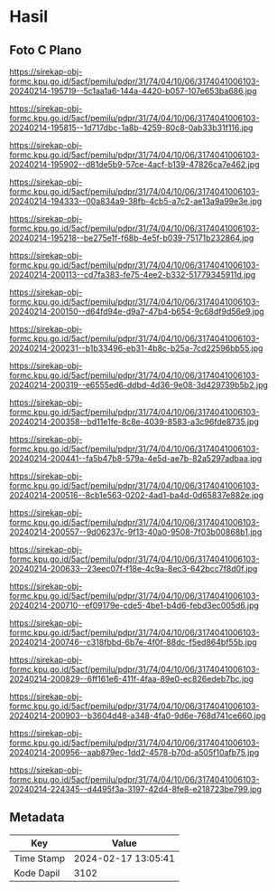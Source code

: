 # Hasil

## Foto C Plano

https://sirekap-obj-formc.kpu.go.id/5acf/pemilu/pdpr/31/74/04/10/06/3174041006103-20240214-195719--5c1aa1a6-144a-4420-b057-107e653ba686.jpg

https://sirekap-obj-formc.kpu.go.id/5acf/pemilu/pdpr/31/74/04/10/06/3174041006103-20240214-195815--1d717dbc-1a8b-4259-80c8-0ab33b31f116.jpg

https://sirekap-obj-formc.kpu.go.id/5acf/pemilu/pdpr/31/74/04/10/06/3174041006103-20240214-195902--d81de5b9-57ce-4acf-b139-47826ca7e462.jpg

https://sirekap-obj-formc.kpu.go.id/5acf/pemilu/pdpr/31/74/04/10/06/3174041006103-20240214-194333--00a834a9-38fb-4cb5-a7c2-ae13a9a99e3e.jpg

https://sirekap-obj-formc.kpu.go.id/5acf/pemilu/pdpr/31/74/04/10/06/3174041006103-20240214-195218--be275e1f-f68b-4e5f-b039-75171b232864.jpg

https://sirekap-obj-formc.kpu.go.id/5acf/pemilu/pdpr/31/74/04/10/06/3174041006103-20240214-200113--cd7fa383-fe75-4ee2-b332-51779345911d.jpg

https://sirekap-obj-formc.kpu.go.id/5acf/pemilu/pdpr/31/74/04/10/06/3174041006103-20240214-200150--d64fd94e-d9a7-47b4-b654-9c68df9d56e9.jpg

https://sirekap-obj-formc.kpu.go.id/5acf/pemilu/pdpr/31/74/04/10/06/3174041006103-20240214-200231--b1b33496-eb31-4b8c-b25a-7cd22596bb55.jpg

https://sirekap-obj-formc.kpu.go.id/5acf/pemilu/pdpr/31/74/04/10/06/3174041006103-20240214-200319--e6555ed6-ddbd-4d36-9e08-3d429739b5b2.jpg

https://sirekap-obj-formc.kpu.go.id/5acf/pemilu/pdpr/31/74/04/10/06/3174041006103-20240214-200358--bd11e1fe-8c8e-4039-8583-a3c96fde8735.jpg

https://sirekap-obj-formc.kpu.go.id/5acf/pemilu/pdpr/31/74/04/10/06/3174041006103-20240214-200441--fa5b47b8-579a-4e5d-ae7b-82a5297adbaa.jpg

https://sirekap-obj-formc.kpu.go.id/5acf/pemilu/pdpr/31/74/04/10/06/3174041006103-20240214-200516--8cb1e563-0202-4ad1-ba4d-0d65837e882e.jpg

https://sirekap-obj-formc.kpu.go.id/5acf/pemilu/pdpr/31/74/04/10/06/3174041006103-20240214-200557--9d06237c-9f13-40a0-9508-7f03b00868b1.jpg

https://sirekap-obj-formc.kpu.go.id/5acf/pemilu/pdpr/31/74/04/10/06/3174041006103-20240214-200633--23eec07f-f18e-4c9a-8ec3-642bcc7f8d0f.jpg

https://sirekap-obj-formc.kpu.go.id/5acf/pemilu/pdpr/31/74/04/10/06/3174041006103-20240214-200710--ef09179e-cde5-4be1-b4d6-febd3ec005d6.jpg

https://sirekap-obj-formc.kpu.go.id/5acf/pemilu/pdpr/31/74/04/10/06/3174041006103-20240214-200746--c318fbbd-6b7e-4f0f-88dc-f5ed864bf55b.jpg

https://sirekap-obj-formc.kpu.go.id/5acf/pemilu/pdpr/31/74/04/10/06/3174041006103-20240214-200829--6ff161e6-411f-4faa-89e0-ec826edeb7bc.jpg

https://sirekap-obj-formc.kpu.go.id/5acf/pemilu/pdpr/31/74/04/10/06/3174041006103-20240214-200903--b3604d48-a348-4fa0-9d6e-768d741ce660.jpg

https://sirekap-obj-formc.kpu.go.id/5acf/pemilu/pdpr/31/74/04/10/06/3174041006103-20240214-200956--aab879ec-1dd2-4578-b70d-a505f10afb75.jpg

https://sirekap-obj-formc.kpu.go.id/5acf/pemilu/pdpr/31/74/04/10/06/3174041006103-20240214-224345--d4495f3a-3197-42d4-8fe8-e218723be799.jpg


## Metadata

| Key        | Value               |
| ---------- | ------------------- |
| Time Stamp | 2024-02-17 13:05:41 |
| Kode Dapil | 3102                |



